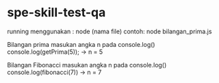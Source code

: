 # spe-skill-test-qa

running menggunakan :
node (nama file)
contoh: node bilangan_prima.js

Bilangan prima
masukan angka n pada console.log()
console.log(getPrima(5)); -> n = 5

Bilangan Fibonacci
masukan angka n pada console.log()
console.log(fibonacci(7)) -> n = 7
